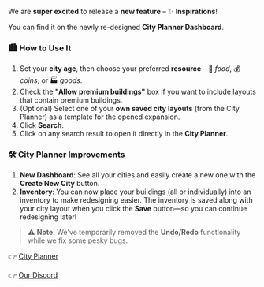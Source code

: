 We are **super excited** to release a **new feature** – ✨ **Inspirations**!

You can find it on the newly re-designed **City Planner Dashboard**.

### 🏙️ How to Use It
1. Set your **city age**, then choose your preferred **resource** – 🥗 *food*, 💰 *coins*, or 🏭 *goods*.
2. Check the **"Allow premium buildings"** box if you want to include layouts that contain premium buildings.
3. (Optional) Select one of your **own saved city layouts** (from the City Planner) as a template for the opened expansion.
4. Click **Search**.
5. Click on any search result to open it directly in the **City Planner**.

### 🛠️ City Planner Improvements
1. **New Dashboard**: See all your cities and easily create a new one with the **Create New City** button.
2. **Inventory**: You can now place your buildings (all or individually) into an inventory to make redesigning easier. The inventory is saved along with your city layout when you click the **Save** button—so you can continue redesigning later!

> ⚠️ **Note**: We've temporarily removed the **Undo/Redo** functionality while we fix some pesky bugs.


👉 [City Planner](https://forgeofgames.com/city-planner)

👉 [Our Discord](https://discord.gg/4vFeeh7CZn)